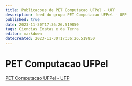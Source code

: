 ```yaml
---
title: Publicacoes de PET Computacao UFPel - UFP
description: feed do grupo PET Computacao UFPel - UFP
published: true
date: 2023-11-30T17:36:26.519850
tags: Ciencias Exatas e da Terra
editor: markdown
dateCreated: 2023-11-30T17:36:26.519850
---
```


# PET Computacao UFPel
[PET Computacao UFPel - UFP](/grupo/186PETComputacaoUFPelUFP.md)
